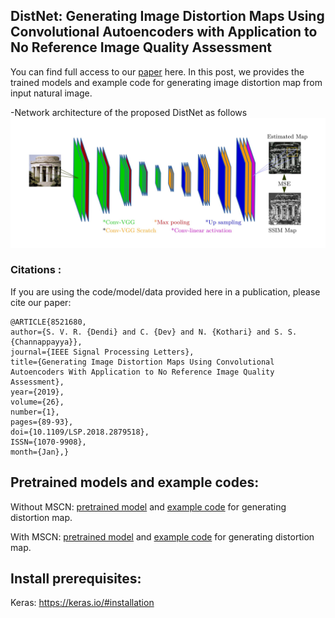 ## DistNet: Generating Image Distortion Maps Using Convolutional Autoencoders with Application to No Reference Image Quality Assessment
You can find full access to our [paper](https://ieeexplore.ieee.org/abstract/document/8521680) here. In this post, we provides the trained models and example code for generating image distortion map from input natural image.

-Network architecture of the proposed DistNet as follows 
 <img alt="portfolio_view" src="https://github.com/lfovia/distnet/blob/master/models/network.jpg">

### Citations : 
If you are using the code/model/data provided here in a publication, please cite our paper:
    
    @ARTICLE{8521680,
    author={S. V. R. {Dendi} and C. {Dev} and N. {Kothari} and S. S. {Channappayya}},
    journal={IEEE Signal Processing Letters},
    title={Generating Image Distortion Maps Using Convolutional Autoencoders With Application to No Reference Image Quality Assessment},
    year={2019},
    volume={26},
    number={1},
    pages={89-93},
    doi={10.1109/LSP.2018.2879518},
    ISSN={1070-9908},
    month={Jan},}


## Pretrained models and example codes: 
Without MSCN: [pretrained model](https://github.com/lfovia/distnet/blob/master/models/model.h5) and [example code](https://github.com/lfovia/distnet/blob/master/examples/generate_dist_map.ipynb) for generating distortion map.

With MSCN: [pretrained model](https://github.com/lfovia/distnet/blob/master/models/model_mscn.h5) and [example code](https://github.com/lfovia/distnet/blob/master/examples/generate_dist_map_mscn.ipynb) for generating distortion map.


## Install prerequisites: 
Keras: https://keras.io/#installation



